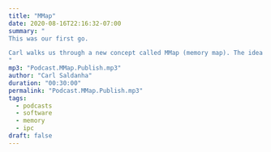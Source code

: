 ```yaml
---
title: "MMap"
date: 2020-08-16T22:16:32-07:00
summary: "
This was our first go.

Carl walks us through a new concept called MMap (memory map). The idea here is to get some intuition about how we use shared memory between different processes to achieve IPC (interprocess communication).
"
mp3: "Podcast.MMap.Publish.mp3"
author: "Carl Saldanha"
duration: "00:30:00"
permalink: "Podcast.MMap.Publish.mp3"
tags:
  - podcasts
  - software
  - memory
  - ipc
draft: false
---
```

